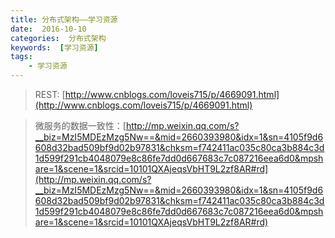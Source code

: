 ```yaml
---
title: 分布式架构——学习资源
date:  2016-10-10
categories:  分布式架构
keywords:  [学习资源]
tags: 
	- 学习资源
---
```


> REST: [http://www.cnblogs.com/loveis715/p/4669091.html](http://www.cnblogs.com/loveis715/p/4669091.html)

> 微服务的数据一致性：[http://mp.weixin.qq.com/s?__biz=MzI5MDEzMzg5Nw==&mid=2660393980&idx=1&sn=4105f9d6608d32bad509bf9d02b97831&chksm=f742411ac035c80ca3b884c3d1d599f291cb4048079e8c86fe7dd0d667683c7c087216eea6d0&mpshare=1&scene=1&srcid=10101QXAjeqsVbHT9L2zf8AR#rd](http://mp.weixin.qq.com/s?__biz=MzI5MDEzMzg5Nw==&mid=2660393980&idx=1&sn=4105f9d6608d32bad509bf9d02b97831&chksm=f742411ac035c80ca3b884c3d1d599f291cb4048079e8c86fe7dd0d667683c7c087216eea6d0&mpshare=1&scene=1&srcid=10101QXAjeqsVbHT9L2zf8AR#rd)

> 
